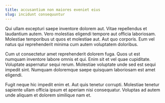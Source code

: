 ```yaml
---
title: accusantium non maiores eveniet eius
slug: incidunt consequuntur
---
```


Qui ullam excepturi saepe inventore dolorem aut. Vitae repellendus et laudantium autem. Vero molestias eligendi tempore aut officia laboriosam. Molestiae temporibus ut quos et molestiae aut. Aut quo corporis. Eum vel natus qui reprehenderit minima cum autem voluptatem doloribus.

Cum ut consectetur amet reprehenderit dolorem fuga. Quos ut est numquam inventore labore omnis et qui. Enim sit et vel quae cupiditate. Voluptate aspernatur sequi rerum. Molestiae voluptate unde sed est sequi impedit sint. Numquam doloremque saepe quisquam laboriosam est amet eligendi.

Fugit neque hic impedit enim et. Aut quis tenetur corrupti. Molestiae tenetur sapiente ullam officia ipsum et aperiam nisi consequatur. Voluptas ad autem unde aliquam et dolorem similique nam et.
